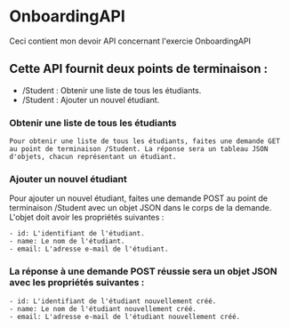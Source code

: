 # OnboardingAPI

Ceci contient mon devoir API concernant l'exercie OnboardingAPI

## Cette API fournit deux points de terminaison :

- /Student : Obtenir une liste de tous les étudiants.
- /Student : Ajouter un nouvel étudiant.

### Obtenir une liste de tous les étudiants

    Pour obtenir une liste de tous les étudiants, faites une demande GET au point de terminaison /Student. La réponse sera un tableau JSON d'objets, chacun représentant un étudiant.

### Ajouter un nouvel étudiant

Pour ajouter un nouvel étudiant, faites une demande POST au point de terminaison /Student avec un objet JSON dans le corps de la demande. L'objet doit avoir les propriétés suivantes :

    - id: L'identifiant de l'étudiant.
    - name: Le nom de l'étudiant.
    - email: L'adresse e-mail de l'étudiant.

### La réponse à une demande POST réussie sera un objet JSON avec les propriétés suivantes :

    - id: L'identifiant de l'étudiant nouvellement créé.
    - name: Le nom de l'étudiant nouvellement créé.
    - email: L'adresse e-mail de l'étudiant nouvellement créé.
